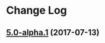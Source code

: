 # Change Log

## [5.0-alpha.1](https://github.com/SemanticWebBuilder/SWBWebServices/tree/5.0-alpha.1) (2017-07-13)

